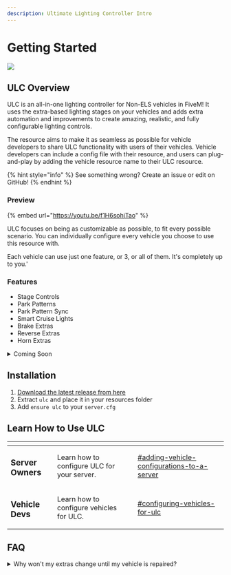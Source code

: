 ```yaml
---
description: Ultimate Lighting Controller Intro
---
```


# Getting Started

![](https://user-images.githubusercontent.com/48927090/224608424-52e9505c-adc2-47dd-b5ab-30a5f933427f.png)

## ULC Overview

ULC is an all-in-one lighting controller for Non-ELS vehicles in FiveM! It uses the extra-based lighting stages on your vehicles and adds extra automation and improvements to create amazing, realistic, and fully configurable lighting controls.

The resource aims to make it as seamless as possible for vehicle developers to share ULC functionality with users of their vehicles. Vehicle developers can include a config file with their resource, and users can plug-and-play by adding the vehicle resource name to their ULC resource.

{% hint style="info" %}
See something wrong? Create an issue or edit on GitHub!
{% endhint %}

### Preview

{% embed url="https://youtu.be/f1H6sohjTao" %}

ULC focuses on being as customizable as possible, to fit every possible scenario. You can individually configure every vehicle you choose to use this resource with.

Each vehicle can use just one feature, or 3, or all of them. It's completely up to you.'

### Features

* Stage Controls
* Park Patterns
* Park Pattern Sync
* Smart Cruise Lights
* Brake Extras
* Reverse Extras
* Horn Extras

<details>

<summary>Coming Soon</summary>

* Smart Icons to replace some labels
* TA Display on HUD
* Sound choices

[Join our Discord](https://discord.gg/dwnstr-fivem) to make a suggestion!

</details>

## Installation

1. [Download the latest release from here](https://github.com/Flohhhhh/ultimate-lighting-controller/releases)
2. Extract `ulc` and place it in your resources folder
3. Add `ensure ulc` to your `server.cfg`

## Learn How to Use ULC

<table data-view="cards"><thead><tr><th></th><th></th><th></th><th data-hidden data-card-target data-type="content-ref"></th></tr></thead><tbody><tr><td><h3>Server Owners</h3></td><td>Learn how to configure ULC for your server.</td><td></td><td><a href="configuration/#adding-vehicle-configurations-to-a-server">#adding-vehicle-configurations-to-a-server</a></td></tr><tr><td><h3>Vehicle Devs</h3></td><td>Learn how to configure vehicles for ULC.</td><td></td><td><a href="configuration/#configuring-vehicles-for-ulc">#configuring-vehicles-for-ulc</a></td></tr></tbody></table>

## FAQ

<details>

<summary>Why won't my extras change until my vehicle is repaired?</summary>

Any extra that has collisions requires the vehicle to be repaired in order for it to toggle. That means if your light extra has collisions, ULC will not be able to change the extra.\
\
If you are the one who is making the vehicle simply remove the collisions from your extra.

Alternatively, you can set the repair field on the button to true, which will force the vehicle to repair when the button is pressed. (This is not an ideal solution, the effect will be disabled when the vehicle is damaged or a door is open.)

</details>

